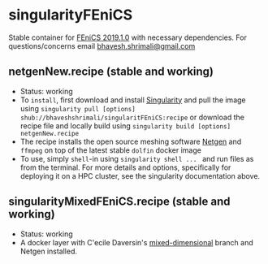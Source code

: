 # singularityFEniCS
Stable container for [FEniCS 2019.1.0](https://fenicsproject.org/download/) with necessary dependencies. For questions/concerns email [bhavesh.shrimali@gmail.com](mailto:bhavesh.shrimali@gmail.com)

## netgenNew.recipe (stable and working)
   * Status: working
   * To `install`, first download and install [Singularity](https://sylabs.io/singularity/) and pull the image using `singularity pull [options] shub://bhaveshshrimali/singularitFEniCS:recipe` or download the recipe file and locally build using `singularity build [options] netgenNew.recipe`
   * The recipe installs the open source meshing software [Netgen](https://ngsolve.org/) and `ffmpeg` on top of the latest stable `dolfin` docker image 
   * To use, simply `shell`-in using `singularity shell ... ` and run files as from the terminal. For more details and options, specifically for deploying it on a HPC cluster, see the singularity documentation above.

## singularityMixedFEniCS.recipe (stable and working)
   * Status: working
   * A docker layer with C\'ecile Daversin's [mixed-dimensional](https://bitbucket.org/fenics-project/dolfin/src/027d9cc4c80adc7d8e9080fb3cc15714ff1ca910/?at=cecile%2Fmixed-dimensional) branch and Netgen installed. 